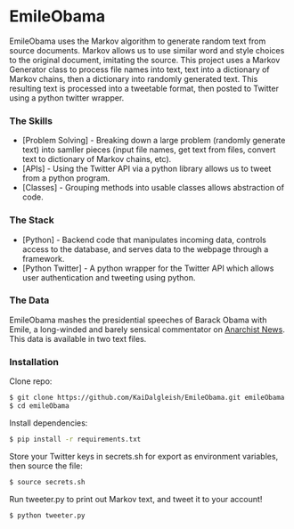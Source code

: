 # EmileObama

EmileObama uses the Markov algorithm to generate random text from source documents. 
Markov allows us to use similar word and style choices to the original document, imitating the source. This project uses a Markov Generator class to process file names into text, text into a dictionary of Markov chains, then a dictionary into randomly generated text. This resulting text is processed into a tweetable format, then posted to Twitter using a python twitter wrapper. 
### The Skills
* [Problem Solving] - Breaking down a large problem (randomly generate text) into samller pieces (input file names, get text from files, convert text to dictionary of Markov chains, etc).
* [APIs] - Using the Twitter API via a python library allows us to tweet from a python program.
* [Classes] - Grouping methods into usable classes allows abstraction of code.

### The Stack
* [Python] - Backend code that manipulates incoming data, controls access to the database, and serves data to the webpage through a framework.
* [Python Twitter] - A python wrapper for the Twitter API which allows user authentication and tweeting using python.

### The Data
EmileObama mashes the presidential speeches of Barack Obama with Emile, a long-winded and barely sensical commentator on [Anarchist News](https://www.anarchistnews.org/).
This data is available in two text files. 

### Installation
Clone repo:
```sh
$ git clone https://github.com/KaiDalgleish/EmileObama.git emileObama
$ cd emileObama
```

Install dependencies:
```sh
$ pip install -r requirements.txt
```

Store your Twitter keys in secrets.sh for export as environment variables, then source the file:
```sh
$ source secrets.sh
```

Run tweeter.py to print out Markov text, and tweet it to your account!
```sh
$ python tweeter.py
```
